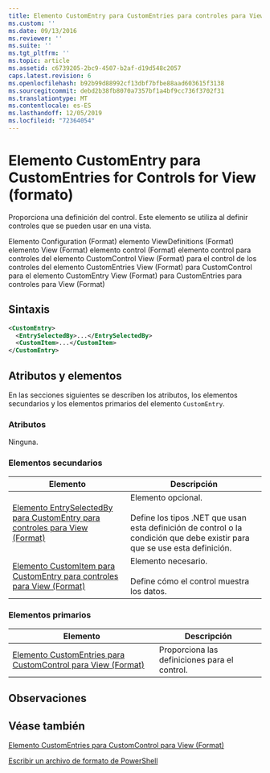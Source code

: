 ```yaml
---
title: Elemento CustomEntry para CustomEntries para controles para View (Format) | Microsoft Docs
ms.custom: ''
ms.date: 09/13/2016
ms.reviewer: ''
ms.suite: ''
ms.tgt_pltfrm: ''
ms.topic: article
ms.assetid: c6739205-2bc9-4507-b2af-d19d548c2057
caps.latest.revision: 6
ms.openlocfilehash: b92b99d88992cf13dbf7bfbe88aad603615f3138
ms.sourcegitcommit: debd2b38fb8070a7357bf1a4bf9cc736f3702f31
ms.translationtype: MT
ms.contentlocale: es-ES
ms.lasthandoff: 12/05/2019
ms.locfileid: "72364054"
---
```

# <a name="customentry-element-for-customentries-for-controls-for-view-format"></a>Elemento CustomEntry para CustomEntries for Controls for View (formato)

Proporciona una definición del control. Este elemento se utiliza al definir controles que se pueden usar en una vista.

Elemento Configuration (Format) elemento ViewDefinitions (Format) elemento View (Format) elemento control (Format) elemento control para controles del elemento CustomControl View (Format) para el control de los controles del elemento CustomEntries View (Format) para CustomControl para el elemento CustomEntry View (Format) para CustomEntries para controles para View (Format)

## <a name="syntax"></a>Sintaxis

```xml
<CustomEntry>
  <EntrySelectedBy>...</EntrySelectedBy>
  <CustomItem>...</CustomItem>
</CustomEntry>
```

## <a name="attributes-and-elements"></a>Atributos y elementos

En las secciones siguientes se describen los atributos, los elementos secundarios y los elementos primarios del elemento `CustomEntry`.

### <a name="attributes"></a>Atributos

Ninguna.

### <a name="child-elements"></a>Elementos secundarios

|Elemento|Descripción|
|-------------|-----------------|
|[Elemento EntrySelectedBy para CustomEntry para controles para View (Format)](./entryselectedby-element-for-customentry-for-controls-for-view-format.md)|Elemento opcional.<br /><br /> Define los tipos .NET que usan esta definición de control o la condición que debe existir para que se use esta definición.|
|[Elemento CustomItem para CustomEntry para controles para View (Format)](./customitem-element-for-customentry-for-controls-for-view-format.md)|Elemento necesario.<br /><br /> Define cómo el control muestra los datos.|

### <a name="parent-elements"></a>Elementos primarios

|Elemento|Descripción|
|-------------|-----------------|
|[Elemento CustomEntries para CustomControl para View (Format)](./customentries-element-for-customcontrol-for-view-format.md)|Proporciona las definiciones para el control.|

## <a name="remarks"></a>Observaciones

## <a name="see-also"></a>Véase también

[Elemento CustomEntries para CustomControl para View (Format)](./customentries-element-for-customcontrol-for-view-format.md)

[Escribir un archivo de formato de PowerShell](./writing-a-powershell-formatting-file.md)

